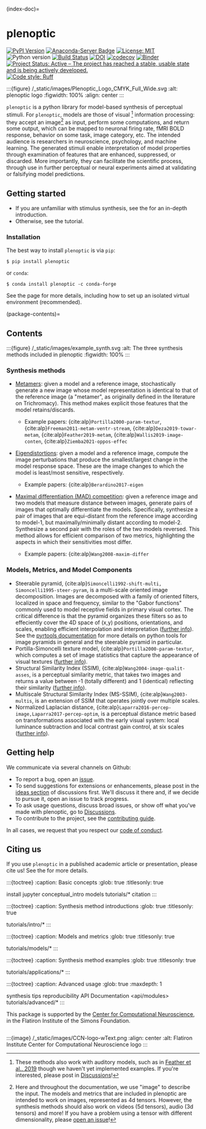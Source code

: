 (index-doc)=
# plenoptic

[![PyPI Version](https://img.shields.io/pypi/v/plenoptic.svg)](https://pypi.org/project/plenoptic/)
[![Anaconda-Server Badge](https://anaconda.org/conda-forge/plenoptic/badges/version.svg)](https://anaconda.org/conda-forge/plenoptic)
[![License: MIT](https://img.shields.io/badge/License-MIT-yellow.svg)](https://github.com/plenoptic-org/plenoptic/blob/main/LICENSE)
![Python version](https://img.shields.io/badge/python-3.10|3.11|3.12-blue.svg)
[![Build Status](https://github.com/plenoptic-org/plenoptic/workflows/build/badge.svg)](https://github.com/plenoptic-org/plenoptic/actions?query=workflow%3Abuild)
[![DOI](https://zenodo.org/badge/DOI/10.5281/zenodo.10151131.svg)](https://doi.org/10.5281/zenodo.10151131)
[![codecov](https://codecov.io/gh/plenoptic-org/plenoptic/branch/main/graph/badge.svg?token=EDtl5kqXKA)](https://codecov.io/gh/plenoptic-org/plenoptic)
[![Binder](https://mybinder.org/badge_logo.svg)](https://mybinder.org/v2/gh/plenoptic-org/plenoptic/1.1.0?filepath=examples)
[![Project Status: Active – The project has reached a stable, usable state and is being actively developed.](https://www.repostatus.org/badges/latest/active.svg)](https://www.repostatus.org/#active)
[![Code style: Ruff](https://img.shields.io/endpoint?url=https://raw.githubusercontent.com/astral-sh/ruff/main/assets/badge/format.json)](https://github.com/astral-sh/ruff)

:::{figure} /_static/images/Plenoptic_Logo_CMYK_Full_Wide.svg
:alt: plenoptic logo
:figwidth: 100%
:align: center
:::

`plenoptic` is a python library for model-based synthesis of perceptual stimuli. For `plenoptic`, models are those of visual [^footnote-1] information processing: they accept an image[^footnote-2] as input, perform some computations, and return some output, which can be mapped to neuronal firing rate, fMRI BOLD response, behavior on some task, image category, etc. The intended audience is researchers in neuroscience, psychology, and machine learning. The generated stimuli enable interpretation of model properties through examination of features that are enhanced, suppressed, or discarded. More importantly, they can facilitate the scientific process, through use in further perceptual or neural experiments aimed at validating or falsifying model predictions.

## Getting started

- If you are unfamiliar with stimulus synthesis, see the [](conceptual-intro) for an in-depth introduction.
- Otherwise, see the [](quickstart-nb) tutorial.

### Installation

The best way to install `plenoptic` is via `pip`:

```{code-block} console
$ pip install plenoptic
```

or `conda`:

```{code-block} console
$ conda install plenoptic -c conda-forge
```

See the [](install-doc) page for more details, including how to set up an isolated virtual environment (recommended).

(package-contents)=

## Contents

:::{figure} /_static/images/example_synth.svg
:alt: The three synthesis methods included in plenoptic
:figwidth: 100%
:::

### Synthesis methods

- [Metamers](metamer-nb): given a model and a reference image, stochastically generate a new image whose model representation is identical to that of the reference image (a "metamer", as originally defined in the literature on Trichromacy). This method makes explicit those features that the model retains/discards.

  - Example papers: {cite:alp}`Portilla2000-param-textur`, {cite:alp}`Freeman2011-metam-ventr-stream`, {cite:alp}`Deza2019-towar-metam`, {cite:alp}`Feather2019-metam`, {cite:alp}`Wallis2019-image-conten`, {cite:alp}`Ziemba2021-oppos-effec`

- [Eigendistortions](eigendistortion-nb): given a model and a reference image, compute the image perturbations that produce the smallest/largest change in the model response space. These are the image changes to which the model is least/most sensitive, respectively.

  - Example papers: {cite:alp}`Berardino2017-eigen`

- [Maximal differentiation (MAD) competition](mad-nb): given a reference image and two models that measure distance
  between images, generate pairs of images that optimally differentiate the models. Specifically, synthesize a pair of images that are equi-distant from the reference image according to model-1, but maximally/minimally distant according to model-2. Synthesize a second pair with the roles of the two models reversed. This method allows for efficient comparison of two metrics, highlighting the aspects in which their sensitivities most differ.

  - Example papers: {cite:alp}`Wang2008-maxim-differ`

### Models, Metrics, and Model Components

- Steerable pyramid, {cite:alp}`Simoncelli1992-shift-multi, Simoncelli1995-steer-pyram`, is a multi-scale oriented image decomposition. Images are decomposed with a family of oriented filters, localized in space and frequency, similar to the "Gabor functions" commonly used to model receptive fields in primary visual cortex. The critical difference is that the pyramid organizes these filters so as to effeciently cover the 4D space of (x,y) positions, orientations, and scales, enabling efficient interpolation and interpretation ([further info](https://www.cns.nyu.edu/~eero/STEERPYR/)). See the [pyrtools documentation](https://pyrtools.readthedocs.io/en/latest/index.html) for more details on python tools for image pyramids in general and the steerable pyramid in particular.
- Portilla-Simoncelli texture model, {cite:alp}`Portilla2000-param-textur`, which computes a set of image statistics that capture the appearance of visual textures ([further info](https://www.cns.nyu.edu/~lcv/texture/)).
- Structural Similarity Index (SSIM), {cite:alp}`Wang2004-image-qualit-asses`, is a perceptual similarity metric, that takes two images and returns a value between -1 (totally different) and 1 (identical) reflecting their similarity ([further info](https://www.cns.nyu.edu/~lcv/ssim)).
- Multiscale Structural Similarity Index (MS-SSIM), {cite:alp}`Wang2003-multis`, is an extension of SSIM that operates jointly over multiple scales.
- Normalized Laplacian distance, {cite:alp}`Laparra2016-percep-image,Laparra2017-percep-optim`, is a perceptual distance metric based on transformations associated with the early visual system: local luminance subtraction and local contrast gain control, at six scales ([further info](https://www.cns.nyu.edu/~lcv/NLPyr/)).


## Getting help

We communicate via several channels on Github:

- To report a bug, open an [issue](https://github.com/plenoptic-org/plenoptic/issues).
- To send suggestions for extensions or enhancements, please post in the [ideas section](https://github.com/plenoptic-org/plenoptic/discussions/categories/ideas) of discussions first. We'll discuss it there and, if we decide to pursue it, open an issue to track progress.
- To ask usage questions, discuss broad issues, or show off what you've made with plenoptic, go to [Discussions](https://github.com/plenoptic-org/plenoptic/discussions).
- To contribute to the project, see the [contributing guide](https://github.com/plenoptic-org/plenoptic/blob/main/CONTRIBUTING.md).

In all cases, we request that you respect our [code of conduct](https://github.com/plenoptic-org/plenoptic/blob/main/CODE_OF_CONDUCT.md).

## Citing us

If you use `plenoptic` in a published academic article or presentation, please cite us! See the [](citation-doc) for more details.

:::{toctree}
:caption: Basic concepts
:glob: true
:titlesonly: true

install
jupyter
conceptual_intro
models
tutorials/*
citation
:::

:::{toctree}
:caption: Synthesis method introductions
:glob: true
:titlesonly: true

tutorials/intro/*
:::

:::{toctree}
:caption: Models and metrics
:glob: true
:titlesonly: true

tutorials/models/*
:::

:::{toctree}
:caption: Synthesis method examples
:glob: true
:titlesonly: true

tutorials/applications/*
:::

:::{toctree}
:caption: Advanced usage
:glob: true
:maxdepth: 1

synthesis
tips
reproducibility
API Documentation <api/modules>
tutorials/advanced/*
:::

[^footnote-1]: These methods also work with auditory models, such as in [Feather et al., 2019](https://proceedings.neurips.cc/paper_files/paper/2019/hash/ac27b77292582bc293a51055bfc994ee-Abstract.html) though we haven't yet implemented examples. If you're interested, please post in [Discussions](<https://github.com/plenoptic-org/plenoptic/discussions)>)!

[^footnote-2]: Here and throughout the documentation, we use "image" to describe the input. The models and metrics that are included in plenoptic are intended to work on images, represented as 4d tensors. However, the synthesis methods should also work on videos (5d tensors), audio (3d tensors) and more! If you have a problem using a tensor with different dimensionality, please [open an issue](https://github.com/plenoptic-org/plenoptic/issues/new?template=bug_report.md)!

This package is supported by the [Center for Computational Neuroscience](https://www.simonsfoundation.org/flatiron/center-for-computational-neuroscience/), in the Flatiron Institute of the Simons Foundation.

```{nb-exec-table}
```

:::{image} /_static/images/CCN-logo-wText.png
:align: center
:alt: Flatiron Institute Center for Computational Neuroscience logo
:::
